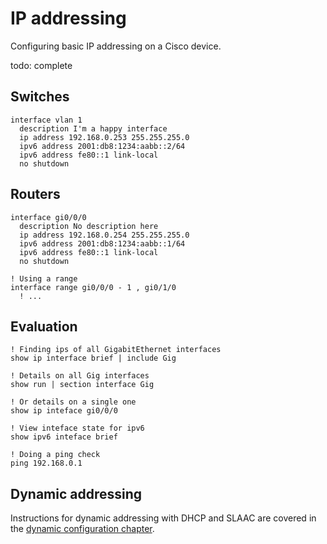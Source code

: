 # IP addressing

Configuring basic IP addressing on a Cisco device.

todo: complete

## Switches

```cisco-ios
interface vlan 1
  description I'm a happy interface
  ip address 192.168.0.253 255.255.255.0
  ipv6 address 2001:db8:1234:aabb::2/64
  ipv6 address fe80::1 link-local
  no shutdown
```

## Routers

```cisco-ios
interface gi0/0/0
  description No description here
  ip address 192.168.0.254 255.255.255.0
  ipv6 address 2001:db8:1234:aabb::1/64
  ipv6 address fe80::1 link-local
  no shutdown

! Using a range
interface range gi0/0/0 - 1 , gi0/1/0
  ! ...
```

## Evaluation

```cisco-ios title="#"
! Finding ips of all GigabitEthernet interfaces
show ip interface brief | include Gig

! Details on all Gig interfaces
show run | section interface Gig

! Or details on a single one
show ip inteface gi0/0/0

! View inteface state for ipv6
show ipv6 inteface brief
```

```cisco-ios title=">"
! Doing a ping check
ping 192.168.0.1
```

## Dynamic addressing

Instructions for dynamic addressing with DHCP and SLAAC are covered in the [dynamic configuration chapter](./dynamic-config).
